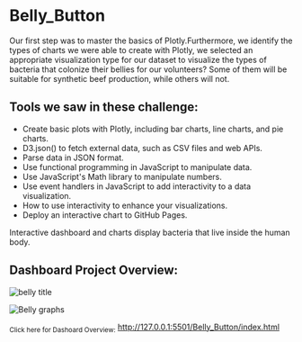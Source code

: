 # Belly_Button


Our first step was to master the basics of Plotly.Furthermore, we identify the types of charts we were able to create with Plotly, we selected an appropriate visualization type for our dataset to visualize the types of bacteria that colonize their bellies for our volunteers? Some of them will be suitable for synthetic beef production, while others will not.


## Tools we saw in these challenge:

+ Create basic plots with Plotly, including bar charts, line charts, and pie charts.
+ D3.json() to fetch external data, such as CSV files and web APIs.
+ Parse data in JSON format.
+ Use functional programming in JavaScript to manipulate data.
+ Use JavaScript's Math library to manipulate numbers.
+ Use event handlers in JavaScript to add interactivity to a data visualization.
+ How to use interactivity to enhance your visualizations.
+ Deploy an interactive chart to GitHub Pages.


Interactive dashboard and charts display bacteria that live inside the human body.

## Dashboard Project Overview:


![belly title](https://user-images.githubusercontent.com/114257085/213535313-ff9faf91-68e6-4902-b3c3-4c6b977b9575.PNG)


![Belly graphs](https://user-images.githubusercontent.com/114257085/213535133-b04130f2-e628-4a20-bdf0-b9539e5965d4.PNG)


<sub>Click here for Dashoard Overview:</sub> http://127.0.0.1:5501/Belly_Button/index.html
